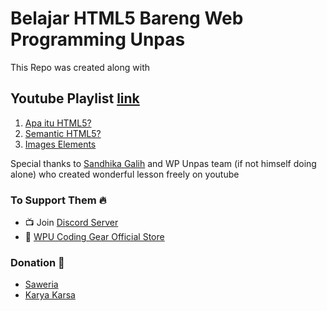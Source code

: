 # Belajar HTML5 Bareng Web Programming Unpas
This Repo was created along with

## Youtube Playlist [link](https://www.youtube.com/playlist?list=PLFIM0718LjIX-K5eeHRImnZhPUMhsw9A7)
1. [Apa itu HTML5?](https://www.youtube.com/watch?v=Q2VqCG13ejA&list=PLFIM0718LjIX-K5eeHRImnZhPUMhsw9A7&index=1)
2. [Semantic HTML5?](https://www.youtube.com/watch?v=o3m15BWi2HM&list=PLFIM0718LjIX-K5eeHRImnZhPUMhsw9A7&index=2)
3. [Images Elements](https://www.youtube.com/watch?v=9g1Zz83FXyc&list=PLFIM0718LjIX-K5eeHRImnZhPUMhsw9A7&index=3)

Special thanks to [Sandhika Galih](https://www.linkedin.com/in/sandhikagalih) and WP Unpas team (if not himself doing alone) who created wonderful lesson freely on youtube

### To Support Them :fire:
- :tv: Join [Discord Server](https://discord.gg/S4rrXQU)
- :tshirt: [WPU Coding Gear Official Store](https://shopee.co.id/wpu.codinggearofficial) 

### Donation :clap:
- [Saweria](https://saweria.co/sandhikagalih)
- [Karya Karsa](https://karyakarsa.com/sandhikagalih)